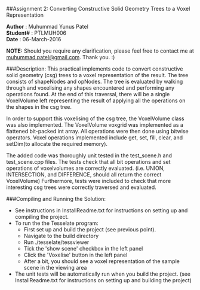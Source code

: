 ##Assignment 2: Converting Constructive Solid Geometry Trees to a Voxel Representation

**Author** : Muhummad Yunus Patel  
**Student#** : PTLMUH006  
**Date** : 06-March-2016

**NOTE:** Should you require any clarification, please feel free to contact me
 at muhummad.patel@gmail.com. Thank you. :)

###Description:
This practical implements code to convert constructive solid geometry (csg) trees
to a voxel representation of the result. The tree consists of shapeNodes and opNodes.
The tree is evaluated by walking through and voxelising any shapes encountered and
performing any operations found. At the end of this traversal, there will be a single
VoxelVolume left representing the result of applying all the operations on the shapes in the
csg tree.

In order to support this voxelising of the csg tree, the VoxelVolume class was also implemented.
The VoxelVolume voxgrid was implemented as a flattened bit-packed int array. All operations
were then done using bitwise operators. Voxel operations implemented include get, set,
fill, clear, and setDim(to allocate the required memory).

The added code was thoroughly unit tested in the test_scene.h and test_scene.cpp files.
The tests check that all bit operations and set operations of voxelvolumes are correctly evaluated.
(i.e. UNION, INTERSECTION, and DIFFERENCE, should all return the correct VoxelVolume)
Furthermore, tests were included to check that more interesting csg trees were correctly traversed
and evaluated.

###Compiling and Running the Solution:
* See instructions in InstallReadme.txt for instructions on setting up and compiling the project.
* To run the the Tesselate program:
    * First set up and build the project (see previous point).
    * Navigate to the build directory
    * Run ./tesselate/tessviewer
    * Tick the 'show scene' checkbox in the left panel
    * Click the 'Voxelise' button in the left panel
    * After a bit, you should see a voxel representation of the sample scene in the viewing area
* The unit tests will be automatically run when you build the project. (see InstallReadme.txt for instructions on setting up and building the project)
